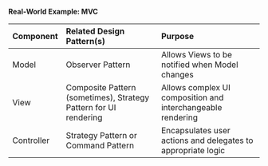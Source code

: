 **Real-World Example: MVC**

| Component | Related Design Pattern(s)                  | Purpose                                                              |
| :-------- | :----------------------------------------- | :------------------------------------------------------------------- |
| Model     | Observer Pattern                           | Allows Views to be notified when Model changes                       |
| View      | Composite Pattern (sometimes), Strategy Pattern for UI rendering | Allows complex UI composition and interchangeable rendering        |
| Controller| Strategy Pattern or Command Pattern        | Encapsulates user actions and delegates to appropriate logic         |